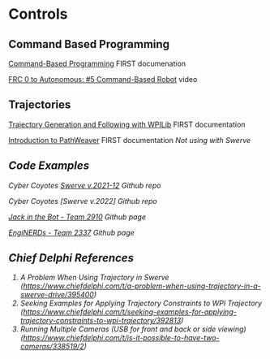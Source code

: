 # Controls

## Command Based Programming
[Command-Based Programming](https://docs.wpilib.org/en/stable/docs/software/commandbased/index.html) FIRST documenation

[FRC 0 to Autonomous: #5 Command-Based Robot](https://youtu.be/VoxeXqy1bdQ) video

## Trajectories
[Trajectory Generation and Following with WPILib](https://docs.wpilib.org/en/stable/docs/software/advanced-controls/trajectories/index.html) FIRST documentation

[Introduction to PathWeaver](https://docs.wpilib.org/en/stable/docs/software/wpilib-tools/pathweaver/introduction.html) FIRST documentation <i>Not using with Swerve
  
  

## Code Examples
Cyber Coyotes [Swerve v.2021-12](https://github.com/CyberCoyotes/Swerve-v.2021-12) Github repo

Cyber Coyotes [Swerve v.2022] Github repo

[Jack in the Bot - Team 2910](https://github.com/FRCTeam2910) Github page

[EngiNERDs - Team 2337](https://github.com/Team2337) Github page

## Chief Delphi References
1. A Problem When Using Trajectory in Swerve (https://www.chiefdelphi.com/t/a-problem-when-using-trajectory-in-a-swerve-drive/395400)
2. Seeking Examples for Applying Trajectory Constraints to WPI Trajectory (https://www.chiefdelphi.com/t/seeking-examples-for-applying-trajectory-constraints-to-wpi-trajectory/392813)
3. Running Multiple Cameras (USB for front and back or side viewing) (https://www.chiefdelphi.com/t/is-it-possible-to-have-two-cameras/338519/2)
